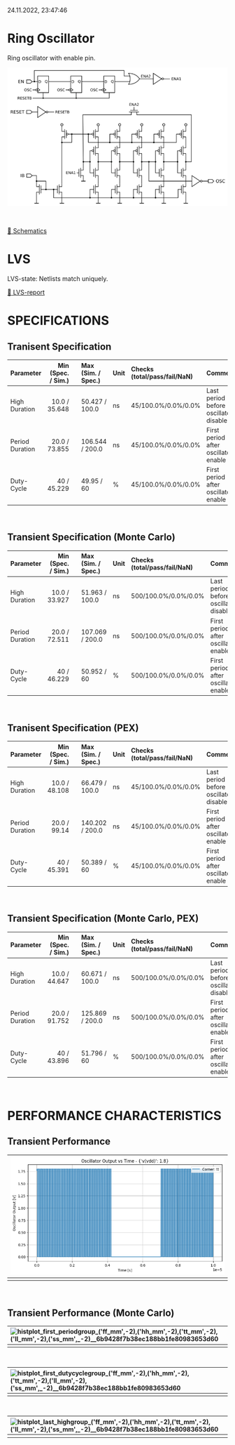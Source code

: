 24.11.2022, 23:47:46

# Ring Oscillator

Ring oscillator with enable pin.

![riosc](resources/riosc.png "riosc")

<br>

[🔗 Schematics](riosc_sch.pdf)<br>

# LVS
LVS-state: Netlists match uniquely.<br>

[🔗 LVS-report](riosc_riosc_netgen_comp.out)<br>

# SPECIFICATIONS

## Tranisent Specification<br>

| Parameter | Min (Spec. / Sim.) |      | Max (Sim. / Spec.) | Unit | Checks (total/pass/fail/NaN) | Comment |
| :-------- | -----------------: | :--: | :----------------- | :--- | :--------------------------- | ------- |
| High Duration | 10.0 / 35.648 | <svg height="20" width="150"><polyline points="3.0,3,3.0,17,147.0,17,147.0,3" style="fill:none;stroke:gray;stroke-width:1" /><polyline points="75.0,10.0,75.0,17" style="fill:none;stroke:gray;stroke-width:1" /><polyline points="44.03680000000001,10.0,67.6832,10.0" style="stroke:green;stroke-width:2" /><circle cx="44.03680000000001" cy="10.0" r="3" style="fill:green;stroke:green;stroke-width:0" /><circle cx="67.6832" cy="10.0" r="3" style="fill:green;stroke:green;stroke-width:0" /></svg> | 50.427 / 100.0 | ns | 45/100.0%/0.0%/0.0% | Last period before oscillator disable |
| Period Duration | 20.0 / 73.855 | <svg height="20" width="150"><polyline points="3.0,3,3.0,17,147.0,17,147.0,3" style="fill:none;stroke:gray;stroke-width:1" /><polyline points="75.0,10.0,75.0,17" style="fill:none;stroke:gray;stroke-width:1" /><polyline points="46.084095999999995,10.0,72.23487999999999,10.0" style="stroke:green;stroke-width:2" /><circle cx="46.084095999999995" cy="10.0" r="3" style="fill:green;stroke:green;stroke-width:0" /><circle cx="72.23487999999999" cy="10.0" r="3" style="fill:green;stroke:green;stroke-width:0" /></svg> | 106.544 / 200.0 | ns | 45/100.0%/0.0%/0.0% | First period after oscillator enable |
| Duty-Cycle | 40 / 45.229 | <svg height="20" width="150"><polyline points="3.0,3,3.0,17,147.0,17,147.0,3" style="fill:none;stroke:gray;stroke-width:1" /><polyline points="75.0,10.0,75.0,17" style="fill:none;stroke:gray;stroke-width:1" /><polyline points="40.64707200000001,10.0,74.639784,10.0" style="stroke:green;stroke-width:2" /><circle cx="40.64707200000001" cy="10.0" r="3" style="fill:green;stroke:green;stroke-width:0" /><circle cx="74.639784" cy="10.0" r="3" style="fill:green;stroke:green;stroke-width:0" /></svg> | 49.95 / 60 | % | 45/100.0%/0.0%/0.0% | First period after oscillator enable |

<br>


## Transient Specification (Monte Carlo)<br>

| Parameter | Min (Spec. / Sim.) |      | Max (Sim. / Spec.) | Unit | Checks (total/pass/fail/NaN) | Comment |
| :-------- | -----------------: | :--: | :----------------- | :--- | :--------------------------- | ------- |
| High Duration | 10.0 / 33.927 | <svg height="20" width="150"><polyline points="3.0,3,3.0,17,147.0,17,147.0,3" style="fill:none;stroke:gray;stroke-width:1" /><polyline points="75.0,10.0,75.0,17" style="fill:none;stroke:gray;stroke-width:1" /><polyline points="41.28320000000001,10.0,70.1408,10.0" style="stroke:green;stroke-width:2" /><circle cx="41.28320000000001" cy="10.0" r="3" style="fill:green;stroke:green;stroke-width:0" /><circle cx="70.1408" cy="10.0" r="3" style="fill:green;stroke:green;stroke-width:0" /></svg> | 51.963 / 100.0 | ns | 500/100.0%/0.0%/0.0% | Last period before oscillator disable |
| Period Duration | 20.0 / 72.511 | <svg height="20" width="150"><polyline points="3.0,3,3.0,17,147.0,17,147.0,3" style="fill:none;stroke:gray;stroke-width:1" /><polyline points="75.0,10.0,75.0,17" style="fill:none;stroke:gray;stroke-width:1" /><polyline points="45.008784,10.0,72.65512000000001,10.0" style="stroke:green;stroke-width:2" /><circle cx="45.008784" cy="10.0" r="3" style="fill:green;stroke:green;stroke-width:0" /><circle cx="72.65512000000001" cy="10.0" r="3" style="fill:green;stroke:green;stroke-width:0" /></svg> | 107.069 / 200.0 | ns | 500/100.0%/0.0%/0.0% | First period after oscillator enable |
| Duty-Cycle | 40 / 46.229 | <svg height="20" width="150"><polyline points="3.0,3,3.0,17,147.0,17,147.0,3" style="fill:none;stroke:gray;stroke-width:1" /><polyline points="75.0,10.0,75.0,17" style="fill:none;stroke:gray;stroke-width:1" /><polyline points="47.85175200000001,10.0,81.85425599999999,10.0" style="stroke:green;stroke-width:2" /><circle cx="47.85175200000001" cy="10.0" r="3" style="fill:green;stroke:green;stroke-width:0" /><circle cx="81.85425599999999" cy="10.0" r="3" style="fill:green;stroke:green;stroke-width:0" /></svg> | 50.952 / 60 | % | 500/100.0%/0.0%/0.0% | First period after oscillator enable |

<br>


## Tranisent Specification (PEX)<br>

| Parameter | Min (Spec. / Sim.) |      | Max (Sim. / Spec.) | Unit | Checks (total/pass/fail/NaN) | Comment |
| :-------- | -----------------: | :--: | :----------------- | :--- | :--------------------------- | ------- |
| High Duration | 10.0 / 48.108 | <svg height="20" width="150"><polyline points="3.0,3,3.0,17,147.0,17,147.0,3" style="fill:none;stroke:gray;stroke-width:1" /><polyline points="75.0,10.0,75.0,17" style="fill:none;stroke:gray;stroke-width:1" /><polyline points="63.9728,10.0,93.3664,10.0" style="stroke:green;stroke-width:2" /><circle cx="63.9728" cy="10.0" r="3" style="fill:green;stroke:green;stroke-width:0" /><circle cx="93.3664" cy="10.0" r="3" style="fill:green;stroke:green;stroke-width:0" /></svg> | 66.479 / 100.0 | ns | 45/100.0%/0.0%/0.0% | Last period before oscillator disable |
| Period Duration | 20.0 / 99.14 | <svg height="20" width="150"><polyline points="3.0,3,3.0,17,147.0,17,147.0,3" style="fill:none;stroke:gray;stroke-width:1" /><polyline points="75.0,10.0,75.0,17" style="fill:none;stroke:gray;stroke-width:1" /><polyline points="66.312256,10.0,99.16136,10.0" style="stroke:green;stroke-width:2" /><circle cx="66.312256" cy="10.0" r="3" style="fill:green;stroke:green;stroke-width:0" /><circle cx="99.16136" cy="10.0" r="3" style="fill:green;stroke:green;stroke-width:0" /></svg> | 140.202 / 200.0 | ns | 45/100.0%/0.0%/0.0% | First period after oscillator enable |
| Duty-Cycle | 40 / 45.391 | <svg height="20" width="150"><polyline points="3.0,3,3.0,17,147.0,17,147.0,3" style="fill:none;stroke:gray;stroke-width:1" /><polyline points="75.0,10.0,75.0,17" style="fill:none;stroke:gray;stroke-width:1" /><polyline points="41.812248000000025,10.0,77.80296,10.0" style="stroke:green;stroke-width:2" /><circle cx="41.812248000000025" cy="10.0" r="3" style="fill:green;stroke:green;stroke-width:0" /><circle cx="77.80296" cy="10.0" r="3" style="fill:green;stroke:green;stroke-width:0" /></svg> | 50.389 / 60 | % | 45/100.0%/0.0%/0.0% | First period after oscillator enable |

<br>


## Transient Specification (Monte Carlo, PEX)<br>

| Parameter | Min (Spec. / Sim.) |      | Max (Sim. / Spec.) | Unit | Checks (total/pass/fail/NaN) | Comment |
| :-------- | -----------------: | :--: | :----------------- | :--- | :--------------------------- | ------- |
| High Duration | 10.0 / 44.647 | <svg height="20" width="150"><polyline points="3.0,3,3.0,17,147.0,17,147.0,3" style="fill:none;stroke:gray;stroke-width:1" /><polyline points="75.0,10.0,75.0,17" style="fill:none;stroke:gray;stroke-width:1" /><polyline points="58.43520000000001,10.0,84.07360000000001,10.0" style="stroke:green;stroke-width:2" /><circle cx="58.43520000000001" cy="10.0" r="3" style="fill:green;stroke:green;stroke-width:0" /><circle cx="84.07360000000001" cy="10.0" r="3" style="fill:green;stroke:green;stroke-width:0" /></svg> | 60.671 / 100.0 | ns | 500/100.0%/0.0%/0.0% | Last period before oscillator disable |
| Period Duration | 20.0 / 91.752 | <svg height="20" width="150"><polyline points="3.0,3,3.0,17,147.0,17,147.0,3" style="fill:none;stroke:gray;stroke-width:1" /><polyline points="75.0,10.0,75.0,17" style="fill:none;stroke:gray;stroke-width:1" /><polyline points="60.401976000000005,10.0,87.69480000000001,10.0" style="stroke:green;stroke-width:2" /><circle cx="60.401976000000005" cy="10.0" r="3" style="fill:green;stroke:green;stroke-width:0" /><circle cx="87.69480000000001" cy="10.0" r="3" style="fill:green;stroke:green;stroke-width:0" /></svg> | 125.869 / 200.0 | ns | 500/100.0%/0.0%/0.0% | First period after oscillator enable |
| Duty-Cycle | 40 / 43.896 | <svg height="20" width="150"><polyline points="3.0,3,3.0,17,147.0,17,147.0,3" style="fill:none;stroke:gray;stroke-width:1" /><polyline points="75.0,10.0,75.0,17" style="fill:none;stroke:gray;stroke-width:1" /><polyline points="31.049687999999986,10.0,87.930696,10.0" style="stroke:green;stroke-width:2" /><circle cx="31.049687999999986" cy="10.0" r="3" style="fill:green;stroke:green;stroke-width:0" /><circle cx="87.930696" cy="10.0" r="3" style="fill:green;stroke:green;stroke-width:0" /></svg> | 51.796 / 60 | % | 500/100.0%/0.0%/0.0% | First period after oscillator enable |

<br>


# PERFORMANCE CHARACTERISTICS

## Transient Performance<br>

| ![xyplot_timev(osc)group_('tt',_-2)__8b374d1792399df7627c2edbbac266ec](xyplot_timev(osc)group_('tt',_-2)__8b374d1792399df7627c2edbbac266ec.png "") |
| :-- |
|  |
<br>

## Transient Performance (Monte Carlo)<br>

| ![histplot_first_periodgroup_('ff_mm',_-2),_('hh_mm',_-2),_('tt_mm',_-2),_('ll_mm',_-2),_('ss_mm',_-2)__6b9428f7b38ec188bb1fe80983653d60](histplot_first_periodgroup_('ff_mm',_-2),_('hh_mm',_-2),_('tt_mm',_-2),_('ll_mm',_-2),_('ss_mm',_-2)__6b9428f7b38ec188bb1fe80983653d60.png "") |
| :-- |
|  |
<br>

| ![histplot_first_dutycyclegroup_('ff_mm',_-2),_('hh_mm',_-2),_('tt_mm',_-2),_('ll_mm',_-2),_('ss_mm',_-2)__6b9428f7b38ec188bb1fe80983653d60](histplot_first_dutycyclegroup_('ff_mm',_-2),_('hh_mm',_-2),_('tt_mm',_-2),_('ll_mm',_-2),_('ss_mm',_-2)__6b9428f7b38ec188bb1fe80983653d60.png "") |
| :-- |
|  |
<br>

| ![histplot_last_highgroup_('ff_mm',_-2),_('hh_mm',_-2),_('tt_mm',_-2),_('ll_mm',_-2),_('ss_mm',_-2)__6b9428f7b38ec188bb1fe80983653d60](histplot_last_highgroup_('ff_mm',_-2),_('hh_mm',_-2),_('tt_mm',_-2),_('ll_mm',_-2),_('ss_mm',_-2)__6b9428f7b38ec188bb1fe80983653d60.png "") |
| :-- |
|  |
<br>
